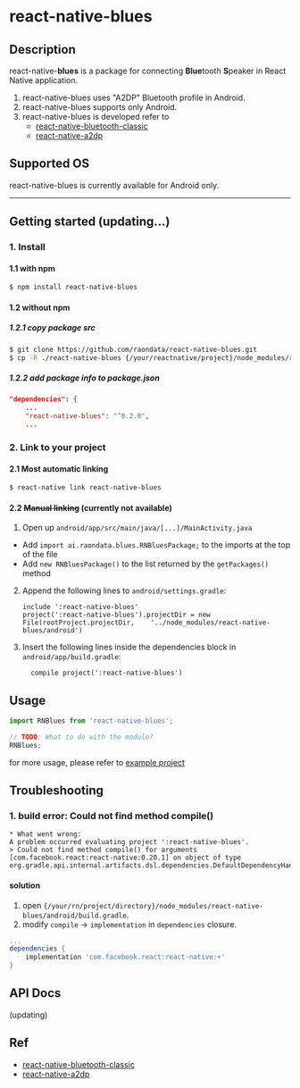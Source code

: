
# react-native-blues

## Description

react-native-**blues** is a package for connecting **Blue**tooth **S**peaker in React Native application.

1. react-native-blues uses "A2DP" Bluetooth profile in Android.
2. react-native-blues supports only Android.
3. react-native-blues is developed refer to
	- [react-native-bluetooth-classic](https://github.com/kenjdavidson/react-native-bluetooth-classic)
	- [react-native-a2dp](https://www.npmjs.com/package/react-native-a2dp)

## Supported OS
react-native-blues is currently available for Android only.

---

## Getting started (updating...)

### 1. Install

#### 1.1 with npm

```sh
$ npm install react-native-blues
```

#### 1.2 without npm

##### 1.2.1 copy package src
```sh
$ git clone https://github.com/raondata/react-native-blues.git
$ cp -R ./react-native-blues {/your/reactnative/project}/node_modules/react-native-blues
```
##### 1.2.2 add package info to package.json
```json
"dependencies": {
    ...
    "react-native-blues": "^0.2.0",
	...
```

### 2. Link to your project

#### 2.1 Most automatic linking

```sh
$ react-native link react-native-blues
```

#### 2.2 <strike>Manual linking</strike> (**currently not available**)

1. Open up `android/app/src/main/java/[...]/MainActivity.java`
  - Add `import ai.raondata.blues.RNBluesPackage;` to the imports at the top of the file
  - Add `new RNBluesPackage()` to the list returned by the `getPackages()` method
2. Append the following lines to `android/settings.gradle`:
  	```
  	include ':react-native-blues'
  	project(':react-native-blues').projectDir = new File(rootProject.projectDir, 	'../node_modules/react-native-blues/android')
  	```
3. Insert the following lines inside the dependencies block in `android/app/build.gradle`:
  	```
      compile project(':react-native-blues')
  	```


## Usage
```javascript
import RNBlues from 'react-native-blues';

// TODO: What to do with the module?
RNBlues;
```

for more usage, please refer to [example project](https://github.com/glow153/Blues)

## Troubleshooting

### 1. build error: Could not find method compile()
```
* What went wrong:
A problem occurred evaluating project ':react-native-blues'.
> Could not find method compile() for arguments [com.facebook.react:react-native:0.20.1] on object of type org.gradle.api.internal.artifacts.dsl.dependencies.DefaultDependencyHandler.
```

#### solution
1. open `{/your/rn/project/directory}/node_modules/react-native-blues/android/build.gradle`.
2. modify `compile` -> `implementation` in `dependencies` closure.
```groovy
...
dependencies {
    implementation 'com.facebook.react:react-native:+'
}
```


## API Docs

(updating)


## Ref
- [react-native-bluetooth-classic](https://github.com/kenjdavidson/react-native-bluetooth-classic)
- [react-native-a2dp](https://www.npmjs.com/package/react-native-a2dp)
